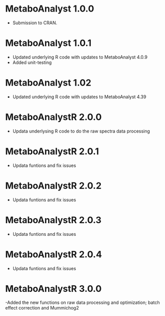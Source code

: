 # MetaboAnalyst 1.0.0 

- Submission to CRAN. 

# MetaboAnalyst 1.0.1

- Updated underlying R code with updates to MetaboAnalyst 4.0.9
- Added unit-testing 

# MetaboAnalyst 1.02

- Updated underlying R code with updates to MetaboAnalyst 4.39

# MetaboAnalystR 2.0.0

- Updata underlysing R code to do the raw spectra data processing

# MetaboAnalystR 2.0.1

- Updata funtions and fix issues

# MetaboAnalystR 2.0.2

-  Updata funtions and fix issues

# MetaboAnalystR 2.0.3

- Updata funtions and fix issues

# MetaboAnalystR 2.0.4

- Updata funtions and fix issues

# MetaboAnalystR 3.0.0

-Added the new functions on raw data processing and optimization; batch effect correction and Mummichog2
